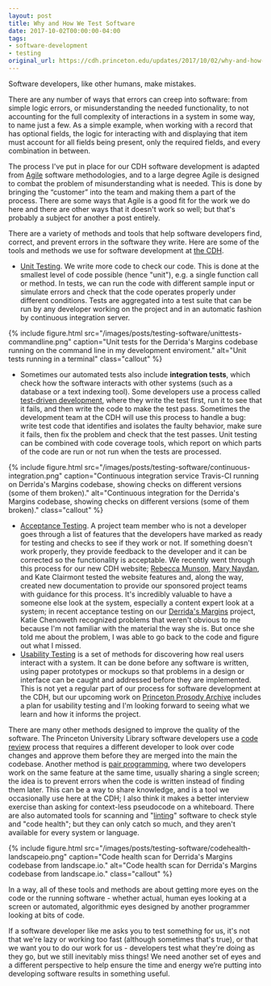 ```yaml
---
layout: post
title: Why and How We Test Software
date: 2017-10-02T00:00:00-04:00
tags:
- software-development
- testing
original_url: https://cdh.princeton.edu/updates/2017/10/02/why-and-how-we-test-software/
---
```



Software developers, like other humans, make mistakes.

There are any number of ways that errors can creep into software: from simple logic errors, or misunderstanding the needed functionality, to not accounting for the full complexity of interactions in a system in some way, to name just a few. As a simple example, when working with a record that has optional fields, the logic for interacting with and displaying that item must account for all fields being present, only the required fields, and every combination in between.

The process I've put in place for our CDH software development is adapted from [Agile](https://www.agilealliance.org/agile101/) software methodologies, and to a large degree Agile is designed to combat the problem of misunderstanding what is needed. This is done by bringing the “customer” into the team and making them a part of the process. There are some ways that Agile is a good fit for the work we do here and there are other ways that it doesn't work so well; but that's probably a subject for another a post entirely.

There are a variety of methods and tools that help software developers find, correct, and prevent errors in the software they write. Here are some of the tools and methods we use for software development at [the CDH](http://cdh.princeton.edu).

* [Unit Testing](https://www.agilealliance.org/glossary/unit-test/). We write more code to check our code. This is done at the smallest level of code possible (hence "unit"), e.g. a single function call or method. In tests, we can run the code with different sample input or simulate errors and check that the code operates properly under different conditions. Tests are aggregated into a test suite that can be run by any developer working on the project and in an automatic fashion by continuous integration server.

{% include figure.html src="/images/posts/testing-software/unittests-commandline.png" caption="Unit tests for the Derrida's Margins codebase running on the command line in my development enviroment." alt="Unit tests running in a terminal" class="callout" %}

* Sometimes our automated tests also include **integration tests**, which check how the software interacts with other systems (such as a database or a text indexing tool). Some developers use a process called [test-driven development](https://www.agilealliance.org/glossary/tdd/), where they write the test first, run it to see that it fails, and then write the code to make the test pass. Sometimes the development team at the CDH will use this process to handle a bug: write test code that identifies and isolates the faulty behavior, make sure it fails, then fix the problem and check that the test passes. Unit testing can be combined with code coverage tools, which report on which parts of the code are run or not run when the tests are processed.

{% include figure.html src="/images/posts/testing-software/continuous-integration.png" caption="Continuous integration service Travis-CI running on Derrida's Margins codebase, showing checks on different versions (some of them broken)." alt="Continuous integration for the Derrida's Margins codebase, showing checks on different versions (some of them broken)." class="callout" %}

* [Acceptance Testing](https://www.agilealliance.org/glossary/acceptance/). A project team member who is not a developer goes through a list of features that the developers have marked as ready for testing and checks to see if they work or not. If something doesn't work properly, they provide feedback to the developer and it can be corrected so the functionality is acceptable.  We recently went through this process for our new CDH website; [Rebecca Munson](https://cdh.princeton.edu/people/rebecca-munson/), [Mary Naydan](https://cdh.princeton.edu/people/mary-naydan/), and Kate Clairmont tested the website features and, along the way, created new documentation to provide our sponsored project teams with guidance for this process. It's incredibly valuable to have a someone else look at the system, especially a content expert look at a system; in recent acceptance testing on our [Derrida's Margins](https://cdh.princeton.edu/projects/derridas-margins/) project, Katie Chenoweth recognized problems that weren't obvious to me because I'm not familiar with the material the way she is. But once she told me about the problem, I was able to go back to the code and figure out what I missed.
* [Usability Testing](https://www.agilealliance.org/glossary/usability/) is a set of methods for discovering how real users interact with a system. It can be done before any software is written, using paper prototypes or mockups so that problems in a design or interface can be caught and addressed before they are implemented. This is not yet a regular part of our process for software development at the CDH, but our upcoming work on [Princeton Prosody Archive](https://cdh.princeton.edu/projects/princeton-prosody-archive/) includes a plan for usability testing and I'm looking forward to seeing what we learn and how it informs the project.

There are many other methods designed to improve the quality of the software. The Princeton University Library software developers use a [code review](https://en.wikipedia.org/wiki/Code_review) process that requires a different developer to look over code changes and approve them before they are merged into the main the codebase. Another method is [pair programming](https://www.agilealliance.org/glossary/pairing/), where two developers work on the same feature at the same time, usually sharing a single screen; the idea is to prevent errors when the code is written instead of finding them later. This can be a way to share knowledge, and is a tool we occasionally use here at the CDH; I also think it makes a better interview exercise than asking for context-less pseudocode on a whiteboard. There are also automated tools for scanning and "[linting](https://en.wikipedia.org/wiki/Lint_%28software%29)" software to check style and "code health"; but they can only catch so much, and they aren't available for every system or language.

{% include figure.html src="/images/posts/testing-software/codehealth-landscapeio.png" caption="Code health scan for Derrida's Margins codebase from landscape.io." alt="Code health scan for Derrida's Margins codebase from landscape.io." class="callout" %}


In a way, all of these tools and methods are about getting more eyes on the code or the running software - whether actual, human eyes looking at a screen or automated, algorithmic eyes designed by another programmer looking at bits of code.

If a software developer like me asks you to test something for us, it's not that we're lazy or working too fast (although sometimes that's true), or that we want you to do our work for us - developers test what they're doing as they go, but we still inevitably miss things!  We need another set of eyes and a different perspective to help ensure the time and energy we’re putting into developing software results in something useful.

